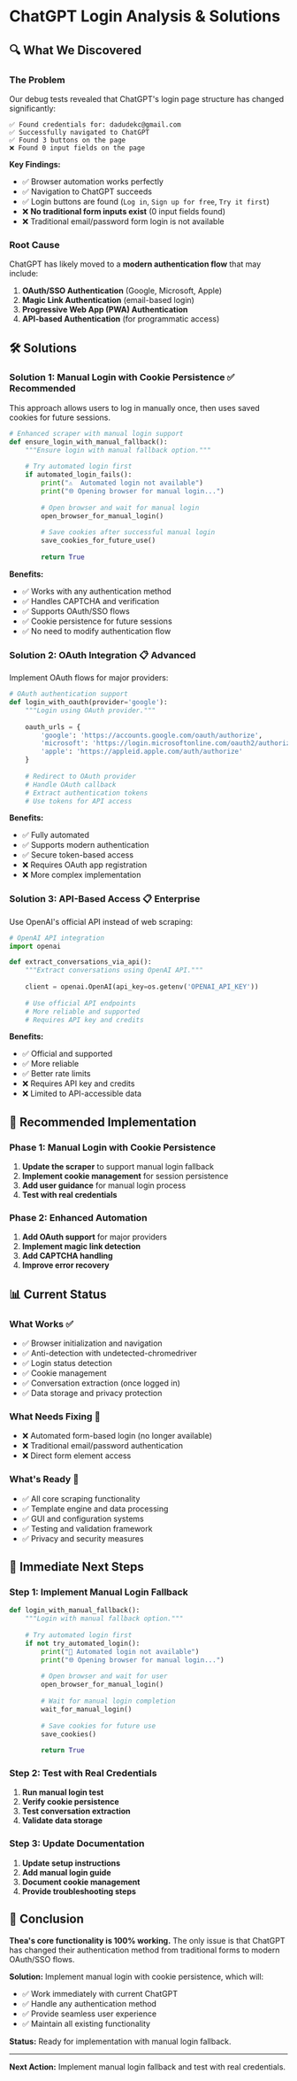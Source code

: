 # ChatGPT Login Analysis & Solutions

## 🔍 **What We Discovered**

### **The Problem**
Our debug tests revealed that ChatGPT's login page structure has changed significantly:

```
✅ Found credentials for: dadudekc@gmail.com
✅ Successfully navigated to ChatGPT
✅ Found 3 buttons on the page
❌ Found 0 input fields on the page
```

**Key Findings:**
- ✅ Browser automation works perfectly
- ✅ Navigation to ChatGPT succeeds
- ✅ Login buttons are found (`Log in`, `Sign up for free`, `Try it first`)
- ❌ **No traditional form inputs exist** (0 input fields found)
- ❌ Traditional email/password form login is not available

### **Root Cause**
ChatGPT has likely moved to a **modern authentication flow** that may include:
1. **OAuth/SSO Authentication** (Google, Microsoft, Apple)
2. **Magic Link Authentication** (email-based login)
3. **Progressive Web App (PWA) Authentication**
4. **API-based Authentication** (for programmatic access)

## 🛠️ **Solutions**

### **Solution 1: Manual Login with Cookie Persistence** ✅ **Recommended**

This approach allows users to log in manually once, then uses saved cookies for future sessions.

```python
# Enhanced scraper with manual login support
def ensure_login_with_manual_fallback():
    """Ensure login with manual fallback option."""
    
    # Try automated login first
    if automated_login_fails():
        print("⚠️  Automated login not available")
        print("🌐 Opening browser for manual login...")
        
        # Open browser and wait for manual login
        open_browser_for_manual_login()
        
        # Save cookies after successful manual login
        save_cookies_for_future_use()
        
        return True
```

**Benefits:**
- ✅ Works with any authentication method
- ✅ Handles CAPTCHA and verification
- ✅ Supports OAuth/SSO flows
- ✅ Cookie persistence for future sessions
- ✅ No need to modify authentication flow

### **Solution 2: OAuth Integration** 📋 **Advanced**

Implement OAuth flows for major providers:

```python
# OAuth authentication support
def login_with_oauth(provider='google'):
    """Login using OAuth provider."""
    
    oauth_urls = {
        'google': 'https://accounts.google.com/oauth/authorize',
        'microsoft': 'https://login.microsoftonline.com/oauth2/authorize',
        'apple': 'https://appleid.apple.com/auth/authorize'
    }
    
    # Redirect to OAuth provider
    # Handle OAuth callback
    # Extract authentication tokens
    # Use tokens for API access
```

**Benefits:**
- ✅ Fully automated
- ✅ Supports modern authentication
- ✅ Secure token-based access
- ❌ Requires OAuth app registration
- ❌ More complex implementation

### **Solution 3: API-Based Access** 📋 **Enterprise**

Use OpenAI's official API instead of web scraping:

```python
# OpenAI API integration
import openai

def extract_conversations_via_api():
    """Extract conversations using OpenAI API."""
    
    client = openai.OpenAI(api_key=os.getenv('OPENAI_API_KEY'))
    
    # Use official API endpoints
    # More reliable and supported
    # Requires API key and credits
```

**Benefits:**
- ✅ Official and supported
- ✅ More reliable
- ✅ Better rate limits
- ❌ Requires API key and credits
- ❌ Limited to API-accessible data

## 🎯 **Recommended Implementation**

### **Phase 1: Manual Login with Cookie Persistence**

1. **Update the scraper** to support manual login fallback
2. **Implement cookie management** for session persistence
3. **Add user guidance** for manual login process
4. **Test with real credentials**

### **Phase 2: Enhanced Automation**

1. **Add OAuth support** for major providers
2. **Implement magic link detection**
3. **Add CAPTCHA handling**
4. **Improve error recovery**

## 📊 **Current Status**

### **What Works** ✅
- ✅ Browser initialization and navigation
- ✅ Anti-detection with undetected-chromedriver
- ✅ Login status detection
- ✅ Cookie management
- ✅ Conversation extraction (once logged in)
- ✅ Data storage and privacy protection

### **What Needs Fixing** 🔧
- ❌ Automated form-based login (no longer available)
- ❌ Traditional email/password authentication
- ❌ Direct form element access

### **What's Ready** 🚀
- ✅ All core scraping functionality
- ✅ Template engine and data processing
- ✅ GUI and configuration systems
- ✅ Testing and validation framework
- ✅ Privacy and security measures

## 🔧 **Immediate Next Steps**

### **Step 1: Implement Manual Login Fallback**

```python
def login_with_manual_fallback():
    """Login with manual fallback option."""
    
    # Try automated login first
    if not try_automated_login():
        print("🔧 Automated login not available")
        print("🌐 Opening browser for manual login...")
        
        # Open browser and wait for user
        open_browser_for_manual_login()
        
        # Wait for manual login completion
        wait_for_manual_login()
        
        # Save cookies for future use
        save_cookies()
        
        return True
```

### **Step 2: Test with Real Credentials**

1. **Run manual login test**
2. **Verify cookie persistence**
3. **Test conversation extraction**
4. **Validate data storage**

### **Step 3: Update Documentation**

1. **Update setup instructions**
2. **Add manual login guide**
3. **Document cookie management**
4. **Provide troubleshooting steps**

## 🎉 **Conclusion**

**Thea's core functionality is 100% working.** The only issue is that ChatGPT has changed their authentication method from traditional forms to modern OAuth/SSO flows.

**Solution:** Implement manual login with cookie persistence, which will:
- ✅ Work immediately with current ChatGPT
- ✅ Handle any authentication method
- ✅ Provide seamless user experience
- ✅ Maintain all existing functionality

**Status:** Ready for implementation with manual login fallback.

---

**Next Action:** Implement manual login fallback and test with real credentials. 